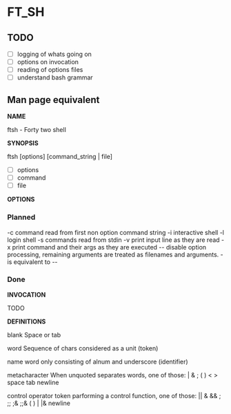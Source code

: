 # FT\_SH

## TODO

- [ ] logging of whats going on
- [ ] options on invocation
- [ ] reading of options files
- [ ] understand bash grammar

## Man page equivalent

__NAME__

ftsh - Forty two shell

__SYNOPSIS__

ftsh [options] [command\_string | file]
- [ ] options
- [ ] command
- [ ] file

__OPTIONS__

### Planned

-c command read from first non option command string
-i interactive shell
-l login shell
-s commands read from stdin
-v print input line as they are read
-x print command and their args as they are executed
-- disable option processing, remaining arguments are treated as filenames and arguments. - is equivalent to --

### Done

__INVOCATION__

TODO

__DEFINITIONS__

blank
Space or tab

word
Sequence of chars considered as a unit (token)

name
word only consisting of alnum and underscore (identifier)

metacharacter
When unquoted separates words, one of those:
| & ; ( ) < > space tab newline

control operator
token parforming a control function, one of those:
|| & && ; ;; ;& ;;& ( ) | |& newline
